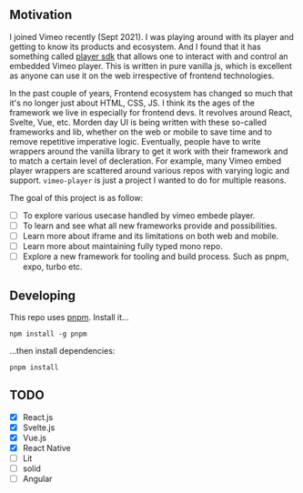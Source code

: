 ## Motivation

I joined Vimeo recently (Sept 2021). I was playing around with its player and getting to know its products and ecosystem. And I found that it has something called [player sdk](https://github.com/vimeo/player.js) that allows one to interact with and control an embedded Vimeo player.
This is written in pure vanilla js, which is excellent as anyone can use it on the web irrespective of frontend technologies.

In the past couple of years, Frontend ecosystem has changed so much that it's no longer just about HTML, CSS, JS. I think its the ages of the framework we live in especially for frontend devs. It revolves around React, Svelte, Vue, etc. Morden day UI is being written with these so-called frameworks and lib, whether on the web or mobile to save time and to remove repetitive imperative logic. Eventually, people have to write wrappers around the vanilla library to get it work with their framework and to match a certain level of decleration. For example, many Vimeo embed player wrappers are scattered around various repos with varying logic and support. `vimeo-player` is just a project I wanted to do for multiple reasons.

The goal of this project is as follow:

- [ ] To explore various usecase handled by vimeo embede player.
- [ ] To learn and see what all new frameworks provide and possibilities.
- [ ] Learn more about iframe and its limitations on both web and mobile.
- [ ] Learn more about maintaining fully typed mono repo.
- [ ] Explore a new framework for tooling and build process. Such as pnpm, expo, turbo etc.

## Developing

This repo uses [pnpm](https://pnpm.io/). Install it...

```
npm install -g pnpm
```

...then install dependencies:

```
pnpm install
```

## TODO

- [x] React.js
- [x] Svelte.js
- [x] Vue.js
- [x] React Native
- [ ] Lit
- [ ] solid
- [ ] Angular
